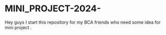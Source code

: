 # MINI_PROJECT-2024-
Hey guys  I start this repository for my BCA friends who need some idea for mini project .
